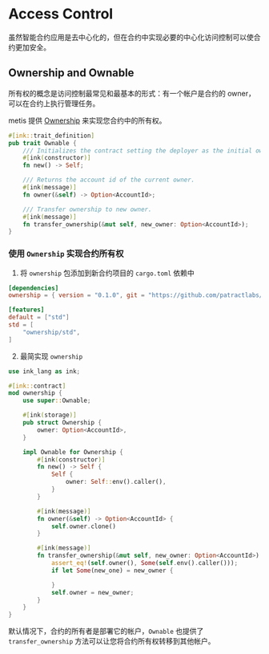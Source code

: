 # Access Control
虽然智能合约应用是去中心化的，但在合约中实现必要的中心化访问控制可以使合约更加安全。

## Ownership and Ownable
所有权的概念是访问控制最常见和最基本的形式：有一个帐户是合约的 owner，可以在合约上执行管理任务。 

metis 提供 [Ownership](https://github.com/patractlabs/metis/tree/master/traits/access/ownership)  来实现您合约中的所有权。
```rust
#[ink::trait_definition]
pub trait Ownable {
    /// Initializes the contract setting the deployer as the initial owner.
    #[ink(constructor)]
    fn new() -> Self;

    /// Returns the account id of the current owner.
    #[ink(message)]
    fn owner(&self) -> Option<AccountId>;

    /// Transfer ownership to new owner.
    #[ink(message)]
    fn transfer_ownership(&mut self, new_owner: Option<AccountId>);
}
```

### 使用 `Ownership` 实现合约所有权
1. 将 `ownership` 包添加到新合约项目的 `cargo.toml` 依赖中
```toml
[dependencies]
ownership = { version = "0.1.0", git = "https://github.com/patractlabs/metis", default-features = false }

[features]
default = ["std"]
std = [
    "ownership/std",
]
```
2. 最简实现 `ownership`
```rust
use ink_lang as ink;

#[ink::contract]
mod ownership {
	use super::Ownable;

    #[ink(storage)]
    pub struct Ownership {
        owner: Option<AccountId>,
    }

    impl Ownable for Ownership {
        #[ink(constructor)]
        fn new() -> Self {
            Self {
                owner: Self::env().caller(),
            }
        }

        #[ink(message)]
        fn owner(&self) -> Option<AccountId> {
            self.owner.clone()
        }

        #[ink(message)]
        fn transfer_ownership(&mut self, new_owner: Option<AccountId>) {
            assert_eq!(self.owner(), Some(self.env().caller()));
            if let Some(new_one) = new_owner {

            }
            self.owner = new_owner;
        }
    }
}
```
默认情况下，合约的所有者是部署它的帐户，`Ownable` 也提供了 `transfer_ownership` 方法可以让您将合约所有权转移到其他帐户。
